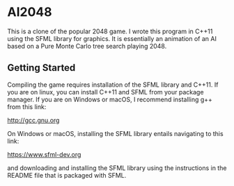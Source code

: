 # AI2048

This is a clone of the popular 2048 game. I wrote this program in C++11 using the SFML library for graphics. It is essentially an animation of an AI based on a Pure Monte Carlo tree search playing 2048.

## Getting Started

Compiling the game requires installation of the SFML library and C++11. If you are on linux, you can install C++11 and SFML
from your package manager. If you are on Windows or macOS, I recommend installing g++ from this link:

http://gcc.gnu.org

On Windows or macOS, installing the SFML library entails navigating to this link:

https://www.sfml-dev.org

and downloading and installing the SFML library using the instructions in the README file that is packaged with SFML.
